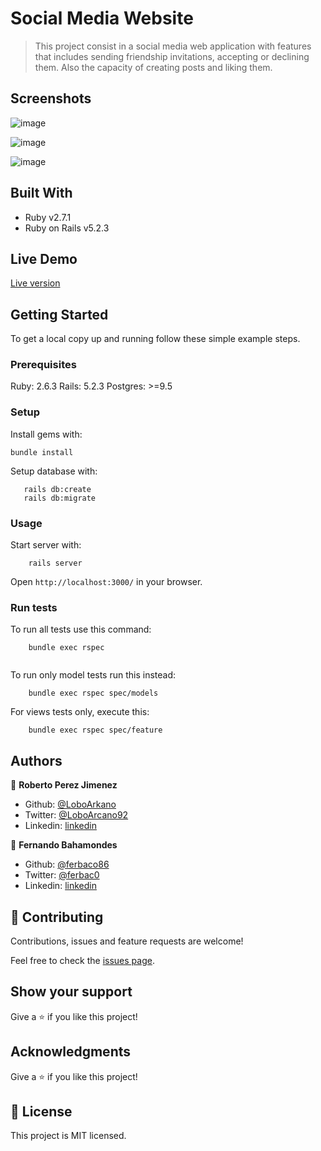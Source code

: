 # Social Media Website

> This project consist in a social media web application with features that includes sending friendship invitations, accepting or declining them. Also the capacity of creating posts and liking them.

## Screenshots

![image](https://user-images.githubusercontent.com/33432289/86039758-86113200-ba08-11ea-9119-9b3c9795b157.png)

![image](https://user-images.githubusercontent.com/33432289/86039807-988b6b80-ba08-11ea-8b35-a6b94c68052b.png)

![image](https://user-images.githubusercontent.com/33432289/86039839-a93be180-ba08-11ea-86e5-957bdc31d5a6.png)

## Built With

- Ruby v2.7.1
- Ruby on Rails v5.2.3

## Live Demo

[Live version](https://stay-in-touch-app.herokuapp.com)


## Getting Started

To get a local copy up and running follow these simple example steps.

### Prerequisites

Ruby: 2.6.3
Rails: 5.2.3
Postgres: >=9.5

### Setup

Install gems with:

```
bundle install
```

Setup database with:

```
   rails db:create
   rails db:migrate
```

### Usage

Start server with:

```
    rails server
```

Open `http://localhost:3000/` in your browser.

### Run tests

To run all tests use this command:

```
    bundle exec rspec
    
```
To run only model tests run this instead:

```
    bundle exec rspec spec/models

```

For views tests only, execute this:

```
    bundle exec rspec spec/feature

```

## Authors

👤 **Roberto Perez Jimenez**

- Github: [@LoboArkano](https://github.com/LoboArkano)
- Twitter: [@LoboArcano92](https://twitter.com/LoboArcano92)
- Linkedin: [linkedin](https://www.linkedin.com/in/jose-roberto-perez-jimenez/)

👤 **Fernando Bahamondes**

- Github: [@ferbaco86](https://github.com/ferbaco86)
- Twitter: [@ferbac0](https://twitter.com/ferbac0)
- Linkedin: [linkedin](https://www.linkedin.com/in/fernando-bahamondes-correa)
## 🤝 Contributing

Contributions, issues and feature requests are welcome!

Feel free to check the [issues page](https://github.com/ferbaco86/ror-social-scaffold/issues).

## Show your support

Give a ⭐️ if you like this project!

## Acknowledgments

Give a ⭐️ if you like this project!

## 📝 License

This project is MIT licensed.
